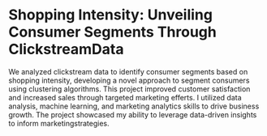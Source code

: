 # Shopping Intensity: Unveiling Consumer Segments Through ClickstreamData 

We analyzed clickstream data to identify consumer segments based on shopping intensity, developing a novel approach to segment consumers using clustering algorithms. This project improved customer satisfaction and increased sales through targeted marketing efferts. I utilized data analysis, machine learning, and marketing analytics skills to drive business growth. The project showcased my ability to leverage data-driven insights to inform marketingstrategies.
